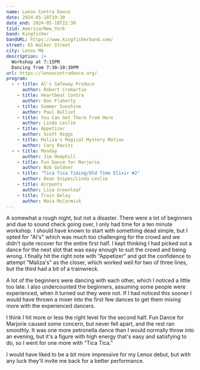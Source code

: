 ```yaml
---
name: Lenox Contra Dance
date: 2024-05-18T19:30
date_end: 2024-05-18T22:30
tzid: America/New_York
band: Kingfisher
bandURL: https://www.kingfisherband.com/
street: 65 Walker Street
city: Lenox MA
description: |+
  Workshop at 7:15PM  
  Dancing from 7:30–10:30PM
url: https://lenoxcontradance.org/
program:
  - - title: Al's Safeway Produce
      author: Robert Cromartie
    - title: Heartbeat Contra
      author: Don Flaherty
    - title: Summer Sunshine
      author: Paul Balliet
    - title: You Can Get There From Here
      author: Linda Leslie
    - title: Appetizer
      author: Scott Higgs
    - title: Maliza's Magical Mystery Motion
      author: Cary Ravits
  - - title: Monday
      author: Jim Hemphill
    - title: Fun Dance for Marjorie
      author: Bob Goldner
    - title: "Tica Tica Timing/Old Time Elixir #2"
      author: Dean Snipes/Linda Leslie
    - title: Airpants
      author: Lisa Greenleaf
    - title: Train Delay
      author: Maia McCormick
---
```


A somewhat a rough night, but not a disaster. There were a lot of beginners and due to sound check going over, I only had time for a ten minute workshop. I should have known to start with something dead simple, but I opted for "Al's" which was much too challenging for the crowd and we didn't quite recover for the entire first half. I kept thinking I had picked out a dance for the next slot that was easy enough to suit the crowd and being wrong. I finally hit the right note with "Appetizer" and got the confidence to attempt "Maliza's" as the closer, which worked well for two of three lines, but the third had a bit of a trainwreck.

A lot of the beginners were dancing with each other, which I noticed a little too late. I also undercounted the beginners, assuming some people were experienced, when it turned out they were not. If I had noticed this sooner I would have thrown a mixer into the first few dances to get them mixing more with the experienced dancers.

I think I hit more or less the right level for the second half. Fun Dance for Marjorie caused some concern, but never fell apart, and the rest ran smoothly. It was one more petronella dance than I would normally throw into an evening, but it's a figure with high energy that's easy and satisfying to do, so I went for one more with "Tica Tica."

I would have liked to be a bit more impressive for my Lenox debut, but with any luck they'll invite me back for a better performance.
